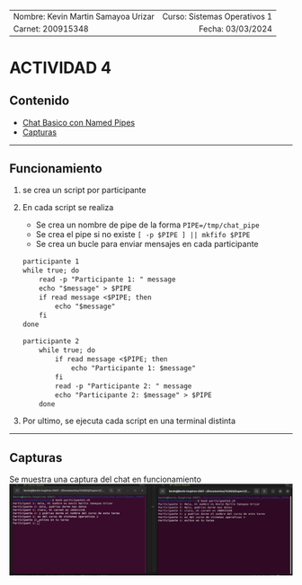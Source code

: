 |              |                |
|    :---      |      ---:      |
| Nombre: Kevin Martin Samayoa Urizar | Curso: Sistemas Operativos 1 |
| Carnet: 200915348                   | Fecha: 03/03/2024            |

# ACTIVIDAD 4

## Contenido
- [Chat Basico con Named Pipes](#funcionamiento)
- [Capturas](#capturas)

---

<a name="funcionamiento"></a>
## Funcionamiento 

1. se crea un script por participante
2. En cada script se realiza
    - Se crea un nombre de pipe de la forma `PIPE=/tmp/chat_pipe`
    - Se crea el pipe si no existe `[ -p $PIPE ] || mkfifo $PIPE`
    - Se crea un bucle para enviar mensajes en cada participante 

    ```
    participante 1
    while true; do
        read -p "Participante 1: " message
        echo "$message" > $PIPE
        if read message <$PIPE; then
            echo "$message"
        fi
    done
    ```

    ```
    participante 2
        while true; do
            if read message <$PIPE; then
                echo "Participante 1: $message"
            fi
            read -p "Participante 2: " message
            echo "Participante 2: $message" > $PIPE
        done
    ```
3. Por ultimo, se ejecuta cada script en una terminal distinta 

---

<a name="capturas"></a>
## Capturas

Se muestra una captura del chat en funcionamiento
![enable](capturas/chat.png)


